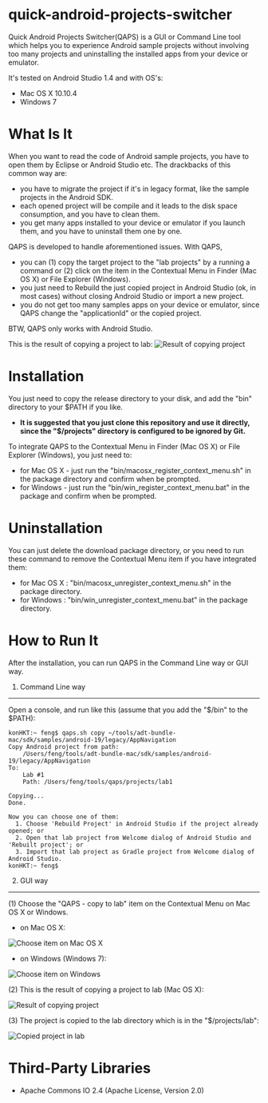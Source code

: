 # quick-android-projects-switcher
Quick Android Projects Switcher(QAPS) is a GUI or Command Line tool which helps you to experience Android sample projects without involving too many projects and uninstalling the installed apps from your device or emulator.

It's tested on Android Studio 1.4 and with OS's:

* Mac OS X 10.10.4
* Windows 7

What Is It
==========
When you want to read the code of Android sample projects, you have to open them by Eclipse or Android Studio etc. The drackbacks of this common way are:

* you have to migrate the project if it's in legacy format, like the sample projects in the Android SDK.
* each opened project will be compile and it leads to the disk space consumption, and you have to clean them.
* you get many apps installed to your device or emulator if you launch them, and you have to uninstall them one by one.

QAPS is developed to handle aforementioned issues. With QAPS,

* you can (1) copy the target project to the "lab projects" by a running a command or (2) click on the item in the Contextual Menu in Finder (Mac OS X) or File Explorer (Windows).
* you just need to Rebuild the just copied project in Android Studio (ok, in most cases) without closing Android Studio or import a new project.
* you do not get too many samples apps on your device or emulator, since QAPS change the "applicationId" or the copied project.

BTW, QAPS only works with Android Studio.

This is the result of copying a project to lab:
![Result of copying project](doc/images/project_copied_to_lab.png "Result of copying project")

Installation
============
You just need to copy the release directory to your disk, and add the "bin" directory to your $PATH if you like.

  * **It is suggested that you just clone this repository and use it directly, since the "$/projects" directory is configured to be ignored by Git.**

To integrate QAPS to the Contextual Menu in Finder (Mac OS X) or File Explorer (Windows), you just need to:

* for Mac OS X - just run the "bin/macosx_register_context_menu.sh" in the package directory and confirm when be prompted.
* for Windows - just run the "bin/win_register_context_menu.bat" in the package and confirm when be prompted.

Uninstallation
============
You can just delete the download package directory, or you need to run these command to remove the Contextual Menu item if you have integrated them:

* for Mac OS X : "bin/macosx_unregister_context_menu.sh" in the package directory.
* for Windows : "bin/win_unregister_context_menu.bat" in the package directory.


How to Run It
=============
After the installation, you can run QAPS in the Command Line way or GUI way.

1. Command Line way
-------------------
Open a console, and run like this (assume that you add the "$/bin" to the $PATH):

```
konHKT:~ feng$ qaps.sh copy ~/tools/adt-bundle-mac/sdk/samples/android-19/legacy/AppNavigation
Copy Android project from path:
    /Users/feng/tools/adt-bundle-mac/sdk/samples/android-19/legacy/AppNavigation
To:
    Lab #1
    Path: /Users/feng/tools/qaps/projects/lab1

Copying...
Done.

Now you can choose one of them:
  1. Choose 'Rebuild Project' in Android Studio if the project already opened; or
  2. Open that lab project from Welcome dialog of Android Studio and 'Rebuilt project'; or
  3. Import that lab project as Gradle project from Welcome dialog of Android Studio.
konHKT:~ feng$
```

2. GUI way
----------

(1) Choose the "QAPS - copy to lab" item on the Contextual Menu on Mac OS X or Windows.

* on Mac OS X:

![Choose item on Mac OS X](doc/images/contextual_menu_on_macosx.png "Choose item on Mac OS X")

* on Windows (Windows 7):

![Choose item on Windows](doc/images/contextual_menu_on_windows.png "Choose item on Windows")

(2) This is the result of copying a project to lab (Mac OS X):

![Result of copying project](doc/images/project_copied_to_lab.png "Result of copying project")

(3) The project is copied to the lab directory which is in the "$/projects/lab<N>":

![Copied project in lab](doc/images/the_imported_project_in_lab1.png "Copied project in lab")

Third-Party Libraries
=====================
* Apache Commons IO 2.4 (Apache License, Version 2.0)